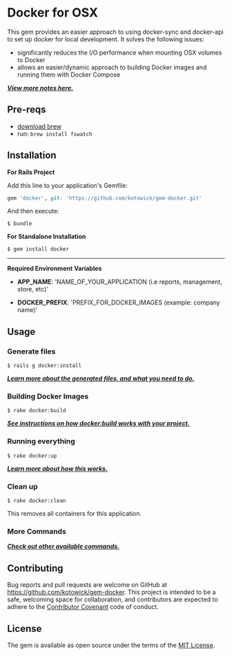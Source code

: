 # Docker for OSX

This gem provides an easier approach to using docker-sync and docker-api to set up docker for local development. It solves the following issues:

- significantly reduces the I/O performance when mounting OSX volumes to Docker
- allows an easier/dynamic approach to building Docker images and running them with Docker Compose

***[View more notes here.](https://github.com/kotowick/gem-docker/wiki/6.-Notes)***

## Pre-reqs

- [download brew](http://brew.sh/)
- run: ```brew install fswatch```

## Installation

**For Rails Project**

Add this line to your application's Gemfile:

```ruby
gem 'docker', git: 'https://github.com/kotowick/gem-docker.git'
```

And then execute:

    $ bundle

**For Standalone Installation**

    $ gem install docker
    
***

**Required Environment Variables**

* **APP_NAME**: 'NAME_OF_YOUR_APPLICATION (i.e reports, management, store, etc)'

* **DOCKER_PREFIX**: 'PREFIX_FOR_DOCKER_IMAGES (example: company name)'

## Usage

### Generate files

    $ rails g docker:install

***[Learn more about the generated files, and what you need to do.](https://github.com/kotowick/gem-docker/wiki/2.-Generated-Files)***

### Building Docker Images

    $ rake docker:build
    
***[See instructions on how docker:build works with your project.](https://github.com/kotowick/gem-docker/wiki/3.-Building-Docker-Images)***

### Running everything

    $ rake docker:up

***[Learn more about how this works.](https://github.com/kotowick/gem-docker/wiki/4.-Run-it!)***

### Clean up

    $ rake docker:clean
    
This removes all containers for this application.

### More Commands

***[Check out other available commands.](https://github.com/kotowick/gem-docker/wiki/5.-More-Commands)***

## Contributing

Bug reports and pull requests are welcome on GitHub at https://github.com/kotowick/gem-docker. This project is intended to be a safe, welcoming space for collaboration, and contributors are expected to adhere to the [Contributor Covenant](http://contributor-covenant.org) code of conduct.


## License

The gem is available as open source under the terms of the [MIT License](http://opensource.org/licenses/MIT).
